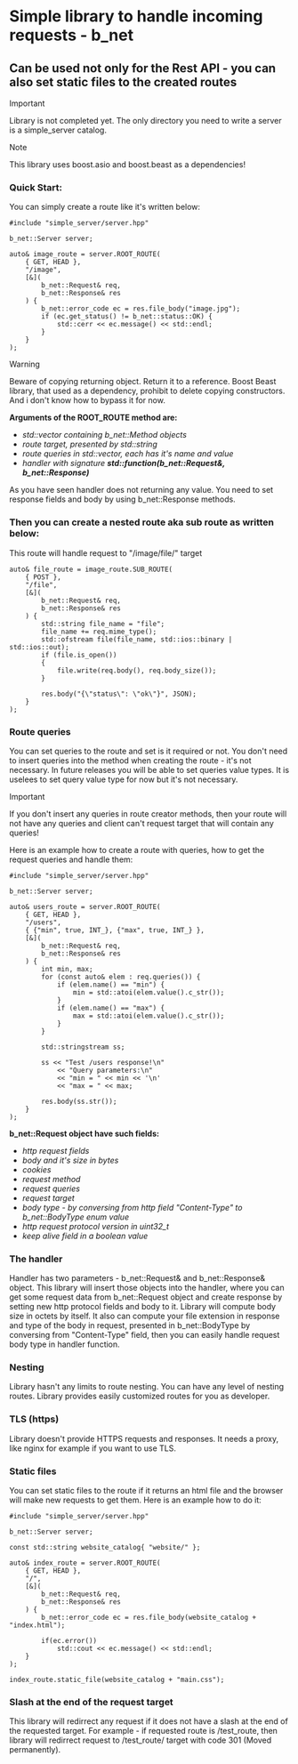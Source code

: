# Simple library to handle incoming requests - b_net

## Can be used not only for the Rest API - you can also set static files to the created routes

> [!IMPORTANT]
> Library is not completed yet. The only directory you need to write a server is a simple_server catalog.

> [!NOTE]
> This library uses boost.asio and boost.beast as a dependencies!

### Quick Start:

You can simply create a route like it's written below:

```
#include "simple_server/server.hpp"

b_net::Server server;

auto& image_route = server.ROOT_ROUTE(
    { GET, HEAD },
    "/image",
    [&](
        b_net::Request& req,
        b_net::Response& res
    ) {
        b_net::error_code ec = res.file_body("image.jpg");
        if (ec.get_status() != b_net::status::OK) {
            std::cerr << ec.message() << std::endl;
        }
    }
);
```

> [!WARNING]
> Beware of copying returning object. Return it to a reference. Boost Beast library, that used as a dependency, prohibit to delete copying constructors. And i don't know how to bypass it for now.

**Arguments of the ROOT_ROUTE method are:**

+ *std::vector containing b_net::Method objects*
+ *route target, presented by std::string*
+ *route queries in std::vector, each has it's name and value*
+ *handler with signature **std::function<void>(b_net::Request&, b_net::Response)***

As you have seen handler does not returning any value. You need to set response fields and body by using b_net::Response methods.

### Then you can create a nested route aka sub route as written below:

This route will handle request to "/image/file/" target

```
auto& file_route = image_route.SUB_ROUTE(
    { POST },
    "/file",
    [&](
        b_net::Request& req,
        b_net::Response& res
    ) {
        std::string file_name = "file";
        file_name += req.mime_type();
        std::ofstream file(file_name, std::ios::binary | std::ios::out);
        if (file.is_open())
        {
            file.write(req.body(), req.body_size());
        }

        res.body("{\"status\": \"ok\"}", JSON);
    }
);
```

### Route queries

You can set queries to the route and set is it required or not. You don't need to insert queries into the method when creating the route - it's not necessary.
In future releases you will be able to set queries value types. It is uselees to set query value type for now but it's not necessary.

> [!IMPORTANT]
> If you don't insert any queries in route creator methods, then your route will not have any queries and client can't request target that will contain any queries!

Here is an example how to create a route with queries, how to get the request queries and handle them:
```
#include "simple_server/server.hpp"

b_net::Server server;

auto& users_route = server.ROOT_ROUTE(
    { GET, HEAD },
    "/users",
    { {"min", true, INT_}, {"max", true, INT_} },
    [&](
        b_net::Request& req,
        b_net::Response& res
    ) {
        int min, max;
        for (const auto& elem : req.queries()) {
            if (elem.name() == "min") {
                min = std::atoi(elem.value().c_str());
            }
            if (elem.name() == "max") {
                max = std::atoi(elem.value().c_str());
            }
        }

        std::stringstream ss;

        ss << "Test /users response!\n"
            << "Query parameters:\n"
            << "min = " << min << '\n'
            << "max = " << max;

        res.body(ss.str());
    }
);
```

**b_net::Request object have such fields:**
+ *http request fields*
+ *body and it's size in bytes*
+ *cookies*
+ *request method*
+ *request queries*
+ *request target*
+ *body type - by conversing from http field "Content-Type" to b_net::BodyType enum value*
+ *http request protocol version in uint32_t*
+ *keep alive field in a boolean value*

### The handler

Handler has two parameters - b_net::Request& and b_net::Response& object. This library will insert those objects into the handler, where you can get some request data from b_net::Request object and create response by setting new http protocol fields and body to it. Library will compute body size in octets by itself. It also can compute your file extension in response and type of the body in request, presented in b_net::BodyType by conversing from "Content-Type" field, then you can easily handle request body type in handler function.

### Nesting

Library hasn't any limits to route nesting. You can have any level of nesting routes. Library provides easily customized routes for you as developer.

### TLS (https)

Library doesn't provide HTTPS requests and responses. It needs a proxy, like nginx for example if you want to use TLS.

### Static files

You can set static files to the route if it returns an html file and the browser will make new requests to get them. Here is an example how to do it:

```
#include "simple_server/server.hpp"

b_net::Server server;

const std::string website_catalog{ "website/" };

auto& index_route = server.ROOT_ROUTE(
    { GET, HEAD },
    "/",
    [&](
        b_net::Request& req,
        b_net::Response& res
    ) {
        b_net::error_code ec = res.file_body(website_catalog + "index.html");

        if(ec.error())
            std::cout << ec.message() << std::endl;
    }
);

index_route.static_file(website_catalog + "main.css");
```

### Slash at the end of the request target

This library will redirrect any request if it does not have a slash at the end of the requested target. For example - if requested route is /test_route, then library will redirrect request to /test_route/ target with code 301 (Moved permanently).